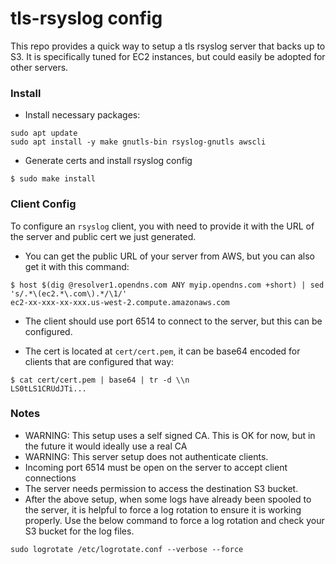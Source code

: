 # tls-rsyslog config

This repo provides a quick way to setup a tls rsyslog server that backs up to S3. It is specifically tuned for EC2 instances, but could easily be adopted for other servers.

### Install
- Install necessary packages:
```
sudo apt update
sudo apt install -y make gnutls-bin rsyslog-gnutls awscli
```

- Generate certs and install rsyslog config
```
$ sudo make install
```

### Client Config
To configure an `rsyslog` client, you with need to provide it with the URL of the server and  public cert we just generated. 
- You can get the public URL of your server from AWS, but you can also get it with this command:
```
$ host $(dig @resolver1.opendns.com ANY myip.opendns.com +short) | sed 's/.*\(ec2.*\.com\).*/\1/'
ec2-xx-xxx-xx-xxx.us-west-2.compute.amazonaws.com
```
- The client should use port 6514 to connect to the server, but this can be configured.

- The cert is located at `cert/cert.pem`, it can be base64 encoded for clients that are configured that way:
```
$ cat cert/cert.pem | base64 | tr -d \\n
LS0tLS1CRUdJTi...
```

### Notes
- WARNING: This setup uses a self signed CA. This is OK for now, but in the future it would ideally use a real CA
- WARNING: This server setup does not authenticate clients.
- Incoming port 6514 must be open on the server to accept client connections
- The server needs permission to access the destination S3 bucket.
- After the above setup, when some logs have already been spooled to the server, it is helpful to force a log rotation to ensure it is working properly. Use the below command to force a log rotation and check your S3 bucket for the log files.
```
sudo logrotate /etc/logrotate.conf --verbose --force
```

